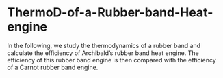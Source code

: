 # ThermoD-of-a-Rubber-band-Heat-engine
In the following, we study the thermodynamics of a rubber band and calculate the efficiency of Archibald’s rubber band heat engine. The efficiency of this rubber band engine is then compared with the efficiency of a Carnot rubber band engine.
